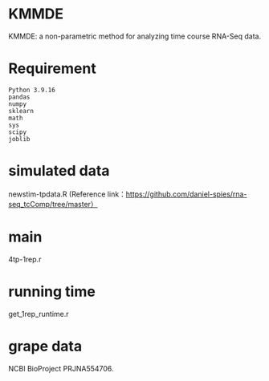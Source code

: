 # KMMDE
KMMDE: a non-parametric method for analyzing time course RNA-Seq data.

# Requirement
```
Python 3.9.16
pandas 
numpy 
sklearn
math
sys
scipy
joblib
```
# simulated data
newstim-tpdata.R
(Reference link：https://github.com/daniel-spies/rna-seq_tcComp/tree/master）

# main
4tp-1rep.r 

# running time
get_1rep_runtime.r

# grape data 
NCBI BioProject PRJNA554706.


